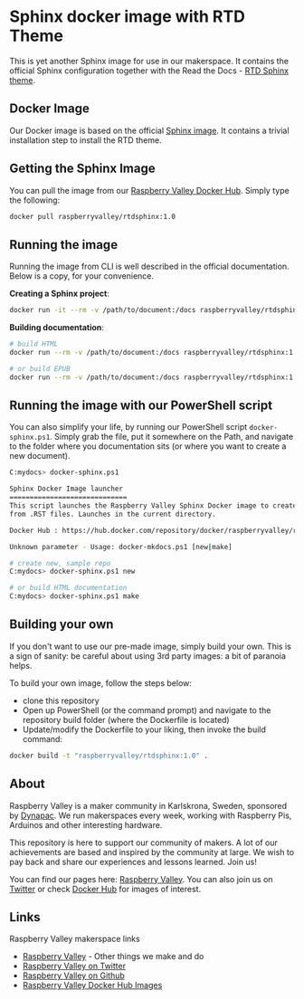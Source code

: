 # Sphinx docker image with RTD Theme

This is yet another Sphinx image for use in our makerspace. It contains the official Sphinx configuration together with the Read the Docs - [RTD Sphinx theme](https://github.com/readthedocs/sphinx_rtd_theme).

## Docker Image

Our Docker image is based on the official [Sphinx image](https://hub.docker.com/r/sphinxdoc/sphinx). It contains a trivial installation step to install the RTD theme.

## Getting the Sphinx Image

You can pull the image from our [Raspberry Valley Docker Hub](https://cloud.docker.com/u/raspberryvalley/repository/docker/raspberryvalley/rtdsphinx). Simply type the following:

```bash
docker pull raspberryvalley/rtdsphinx:1.0
```

## Running the image

Running the image from CLI is well described in the official documentation. Below is a copy, for your convenience.

**Creating a Sphinx project**:

```bash
docker run -it --rm -v /path/to/document:/docs raspberryvalley/rtdsphinx:1.0 sphinx-quickstart
```

**Building documentation**:

```bash
# build HTML
docker run --rm -v /path/to/document:/docs raspberryvalley/rtdsphinx:1.0 make html

# or build EPUB
docker run --rm -v /path/to/document:/docs raspberryvalley/rtdsphinx:1.0 make epub
```

## Running the image with our PowerShell script

You can also simplify your life, by running our PowerShell script ```docker-sphinx.ps1```. Simply grab the file, put it somewhere on the Path, and navigate to the folder where you documentation sits (or where you want to create a new document).

```bash
C:mydocs> docker-sphinx.ps1

Sphinx Docker Image launcher
=============================
This script launches the Raspberry Valley Sphinx Docker image to create or build documentation
from .RST files. Launches in the current directory.

Docker Hub : https://hub.docker.com/repository/docker/raspberryvalley/rtdsphinx

Unknown parameter - Usage: docker-mkdocs.ps1 [new|make]

# create new, sample repo
C:mydocs> docker-sphinx.ps1 new

# or build HTML documentation
C:mydocs> docker-sphinx.ps1 make
```

## Building your own

If you don't want to use our pre-made image, simply build your own. This is a sign of sanity: be careful about using 3rd party images: a bit of paranoia helps.

To build your own image, follow the steps below:

* clone this repository
* Open up PowerShell (or the command prompt) and navigate to the repository build folder (where the Dockerfile is located)
* Update/modify the Dockerfile to your liking, then invoke the build command:

```bash
docker build -t "raspberryvalley/rtdsphinx:1.0" .
```

## About

Raspberry Valley is a maker community in Karlskrona, Sweden, sponsored by [Dynapac](https://dynapac.com/en). We run makerspaces every week, working with Raspberry Pis, Arduinos and other interesting hardware.

This repository is here to support our community of makers. A lot of our achievements are based and inspired by the community at large. We wish to pay back and share our experiences and lessons learned. Join us!

You can find our pages here: [Raspberry Valley](https://raspberry-valley.azurewebsites.net). You can also join us on [Twitter](https://twitter.com/RaspberryValley) or check [Docker Hub](https://hub.docker.com/r/raspberryvalley/) for images of interest.

## Links

Raspberry Valley makerspace links

* [Raspberry Valley](https://raspberry-valley.azurewebsites.net) - Other things we make and do
* [Raspberry Valley on Twitter](https://twitter.com/RaspberryValley)
* [Raspberry Valley on Github](https://github.com/raspberryvalley)
* [Raspberry Valley Docker Hub Images](hub.docker.com/r/raspberryvalley/)
